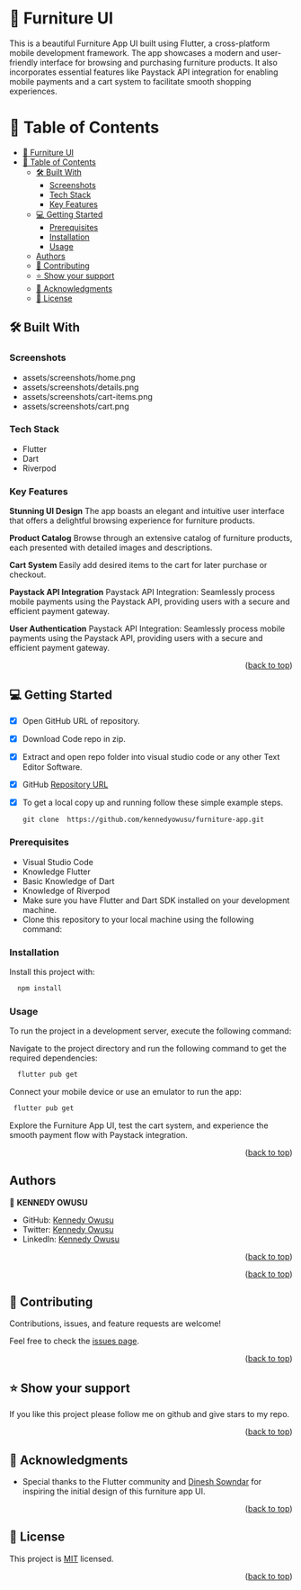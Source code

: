 <a name="readme-top"></a>

# 📖 Furniture UI <a name="about-project"></a>

This is a beautiful Furniture App UI built using Flutter, a cross-platform mobile development framework. The app showcases a modern and user-friendly interface for browsing and purchasing furniture products. It also incorporates essential features like Paystack API integration for enabling mobile payments and a cart system to facilitate smooth shopping experiences.

# 📗 Table of Contents

- [📖 Furniture UI ](#-furniture-ui-)
- [📗 Table of Contents](#-table-of-contents)
  - [🛠 Built With ](#-built-with-)
    - [Screenshots ](#screenshots-)
    - [Tech Stack ](#tech-stack-)
    - [Key Features ](#key-features-)
  - [💻 Getting Started ](#-getting-started-)
    - [Prerequisites](#prerequisites)
    - [Installation](#installation)
    - [Usage](#usage)
  - [Authors](#authors)
  - [🤝 Contributing ](#-contributing-)
  - [⭐️ Show your support ](#️-show-your-support-)
  - [🙏 Acknowledgments ](#-acknowledgments-)
  - [📝 License ](#-license-)

## 🛠 Built With <a name="built-with"></a>

### Screenshots <a name="screenshots"></a>
- assets/screenshots/home.png
- assets/screenshots/details.png
- assets/screenshots/cart-items.png
- assets/screenshots/cart.png

### Tech Stack <a name="tech-stack"></a>

- Flutter
- Dart
- Riverpod

### Key Features <a name="key-features"></a>

**Stunning UI Design**
The app boasts an elegant and intuitive user interface that offers a delightful browsing experience for furniture products.

**Product Catalog**
Browse through an extensive catalog of furniture products, each presented with detailed images and descriptions.

**Cart System**
Easily add desired items to the cart for later purchase or checkout.

**Paystack API Integration**
Paystack API Integration: Seamlessly process mobile payments using the Paystack API, providing users with a secure and efficient payment gateway.

**User Authentication**
Paystack API Integration: Seamlessly process mobile payments using the Paystack API, providing users with a secure and efficient payment gateway.

<p align="right">(<a href="#readme-top">back to top</a>)</p>

## 💻 Getting Started <a name="getting-started"></a>

- [x] Open GitHub URL of repository.
- [x] Download Code repo in zip.
- [x] Extract and open repo folder into visual studio code or any other Text Editor Software.
- [x] GitHub [Repository URL](<https://github.com/kennedyowusu/furniture-app.git>)
- [x] To get a local copy up and running follow these simple example steps.

  `git clone  https://github.com/kennedyowusu/furniture-app.git`

### Prerequisites

- Visual Studio Code
- Knowledge Flutter
- Basic Knowledge of Dart
- Knowledge of Riverpod
- Make sure you have Flutter and Dart SDK installed on your development machine.
- Clone this repository to your local machine using the following command:

### Installation

Install this project with:

```sh
  npm install
```

### Usage

To run the project in a development server, execute the following command:

Navigate to the project directory and run the following command to get the required dependencies:

```sh
  flutter pub get
```

Connect your mobile device or use an emulator to run the app:

 ```sh
  flutter pub get
```

Explore the Furniture App UI, test the cart system, and experience the smooth payment flow with Paystack integration.

<p align="right">(<a href="#readme-top">back to top</a>)</p>

## Authors

👤 **KENNEDY OWUSU**

- GitHub: [Kennedy Owusu](https://github.com/kennedyowusu)
- Twitter: [Kennedy Owusu](https://twitter.com/@_iamkobby)
- LinkedIn: [Kennedy Owusu](https://www.linkedin.com/in/kennedy-owusu/)

<p align="right">(<a href="#readme-top">back to top</a>)</p>

<p align="right">(<a href="#readme-top">back to top</a>)</p>

## 🤝 Contributing <a name="contributing"></a>

Contributions, issues, and feature requests are welcome!

Feel free to check the [issues page](https://github.com/kennedyowusu/furniture-app/issues).

<p align="right">(<a href="#readme-top">back to top</a>)</p>

## ⭐️ Show your support <a name="support"></a>

If you like this project please follow me on github and give stars to my repo.

<p align="right">(<a href="#readme-top">back to top</a>)</p>

## 🙏 Acknowledgments <a name="acknowledgements"></a>

- Special thanks to the Flutter community and [Dinesh Sowndar](https://www.linkedin.com/in/dineshsowndar/) for inspiring the initial design of this furniture app UI.

<p align="right">(<a href="#readme-top">back to top</a>)</p>

## 📝 License <a name="license"></a>

This project is [MIT](https://github.com/kennedyowusu/furniture-app/blob/main/LICENSE) licensed.

<p align="right">(<a href="#readme-top">back to top</a>)</p>
